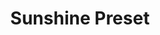 ---
layout: preset_layout
title: Sunshine Preset
product-type: preset
product-image: /assets/images/shop_preset_3.jpg
product-description: Lorem ipsum dolor sit amet consectetur adipisicing elit. Vero provident nemo tempora iste error sint, velit reiciendis excepturi ab accusantium maiores, unde natus ipsa dolore. Magni sit officiis obcaecati veniam.
product-price:
featured: true
---